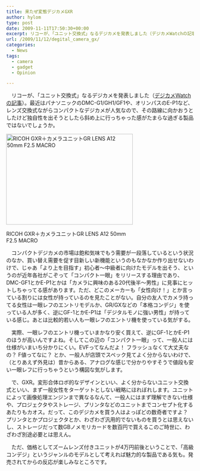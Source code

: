 ```yaml
---
title: 来たぜ変態デジカメGXR
author: hylom
type: post
date: 2009-11-11T17:50:30+00:00
excerpt: リコーが、「ユニット交換式」なるデジカメを発表しました（デジカメWatchの記事）。最近はパナソニックのDMC-G1/GH1/GF1や、オリンパスのE-P1など、レンズ交換式ながらコンパクトなデジカメが人気なので、その路線に向かおうとしたけど独自性を出そうとしたら斜め上に行っちゃった感がたまらな過ぎる製品ではないでしょうか。
url: /2009/11/12/degital_camera_gx/
categories:
  - News
tags:
  - camera
  - gadget
  - Opinion

---
```

　リコーが、「ユニット交換式」なるデジカメを発表しました（[デジカメWatchの記事][1]）。最近はパナソニックのDMC-G1/GH1/GF1や、オリンパスのE-P1など、レンズ交換式ながらコンパクトなデジカメが人気なので、その路線に向かおうとしたけど独自性を出そうとしたら斜め上に行っちゃった感がたまらな過ぎる製品ではないでしょうか。

<div style="width: 350px" class="wp-caption aligncenter">
  <img title="RICOH GXR＋カメラユニットGR LENS A12 50mm F2.5 MACRO" src="/img/blog/091112/gxr.jpg" alt="RICOH GXR＋カメラユニットGR LENS A12 50mm F2.5 MACRO" width="340" height="244" />
  
  <p class="wp-caption-text">
    RICOH GXR＋カメラユニットGR LENS A12 50mm F2.5 MACRO
  </p>
</div>

　コンパクトデジカメの市場は飽和気味でもう需要が一段落しているという状況のなか、買い替え需要を促す目新しい新機能というのもなかなか作り出せないわけで、じゃあ「より上を目指す」初心者〜中級者に向けたモデルを出そう、というのが近年各社がこぞって「コンパクト一眼」をリリースする理由であり、DMC-GF1とかE-P1とかは「カメラに興味のある20代後半〜男性」に見事にヒットしちゃってる感があります。ただ、どこのメーカーも「女性向け！」とか言っている割りには女性が持っているのを見たことがない。自分の友人でカメラ持ってる女性は一眼レフのエントリモデルか、GR/GXなどの「本格コンデジ」を使っている人が多く、逆にGF-1とかE-P1は「デジタルモノに強い男性」が持っている感じ。あとは比較的若い人も一眼レフのエントリ機を使っている気がする。

　実際、一眼レフのエントリ機っていまかなり安く買えて、逆にGF-1とかE-P1のほうが高いんですよね。そしてこの辺の「コンパクト一眼」って、一般人には仕様がいまいち分かりにくい。EVFってなんだよ！ フラッシュなくて大丈夫なの？ F値ってなに？ とか、一般人が店頭でスペック見てよく分からないわけで、（とりあえず外見は）昔からある、アナログな感じで分かりやすそうで値段も安い一眼レフに行っちゃうという構図な気がします。

　で、GXR。変形合体ロボ的なデザインといい、よく分からないユニット交換式といい、まず一般女性をターゲットとしない戦略にほれぼれします。ユニットによって画像処理エンジンまで異なるなんて、一般人にはまず理解できない仕様や、プロジェクタやストレージ、プリンタなどのユニットまでコンセプト化するあたりもカオス。だって、このデジカメを買う人はよっぽどの数奇者ですよ？ プリンタとかプロジェクタとか、わざわざ汎用的でないものを買うとは思えないし、ストレージだって数GBノメモリカードを数百円で買えるこのご時世に、わざわざ別途必要とは思えん。

　ただ、価格としてズームレンズ付きユニットが4万円前後ということで、「高級コンデジ」というジャンルのモデルとして考えれば魅力的な製品である気も。発売されてからの反応が楽しみなところです。

 [1]: http://dc.watch.impress.co.jp/docs/news/20091110_327768.html